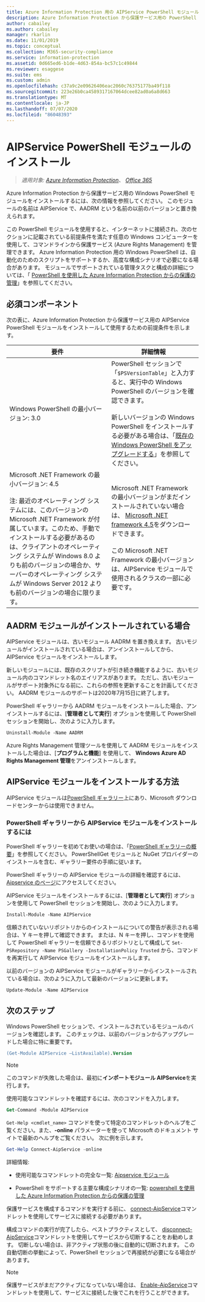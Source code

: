 ```yaml
---
title: Azure Information Protection 用の AIPService PowerShell モジュールをインストールする
description: Azure Information Protection から保護サービス用の PowerShell をインストールする手順を説明します。 このモジュールの名前は AIPService です。
author: cabailey
ms.author: cabailey
manager: rkarlin
ms.date: 11/01/2019
ms.topic: conceptual
ms.collection: M365-security-compliance
ms.service: information-protection
ms.assetid: 0d665ed6-b1de-4d63-854a-bc57c1c49844
ms.reviewer: esaggese
ms.suite: ems
ms.custom: admin
ms.openlocfilehash: c37a9c2e09626406eac2060c76375177ba49f118
ms.sourcegitcommit: 223e26b0ca4589317167064dcee82ad0a6a8d663
ms.translationtype: MT
ms.contentlocale: ja-JP
ms.lasthandoff: 07/07/2020
ms.locfileid: "86048393"
---
```

# <a name="installing-the-aipservice-powershell-module"></a>AIPService PowerShell モジュールのインストール

>*適用対象: [Azure Information Protection](https://azure.microsoft.com/pricing/details/information-protection)、 [Office 365](https://download.microsoft.com/download/E/C/F/ECF42E71-4EC0-48FF-AA00-577AC14D5B5C/Azure_Information_Protection_licensing_datasheet_EN-US.pdf)*

Azure Information Protection から保護サービス用の Windows PowerShell モジュールをインストールするには、次の情報を参照してください。 このモジュールの名前は AIPService で、AADRM という名前の以前のバージョンと置き換えられます。

この PowerShell モジュールを使用すると、インターネットに接続され、次のセクションに記載されている前提条件を満たす任意の Windows コンピューターを使用して、コマンドラインから保護サービス (Azure Rights Management) を管理できます。 Azure Information Protection 用の Windows PowerShell は、自動化のためのスクリプトをサポートするか、高度な構成シナリオで必要になる場合があります。 モジュールでサポートされている管理タスクと構成の詳細については、「 [PowerShell を使用した Azure Information Protection からの保護の管理](administer-powershell.md)」を参照してください。

## <a name="prerequisites"></a>必須コンポーネント

次の表に、Azure Information Protection から保護サービス用の AIPService PowerShell モジュールをインストールして使用するための前提条件を示します。

|要件|詳細情報|
|---------------|--------------------|
|Windows PowerShell の最小バージョン: 3.0|PowerShell セッションで「`$PSVersionTable`」と入力すると、実行中の Windows PowerShell のバージョンを確認できます。 <br /><br /> 新しいバージョンの Windows PowerShell をインストールする必要がある場合は、「[既存の Windows PowerShell をアップグレードする](/powershell/scripting/setup/installing-windows-powershell#upgrading-existing-windows-powershell)」を参照してください。|
|Microsoft .NET Framework の最小バージョン: 4.5<br /><br />注: 最近のオペレーティング システムには、このバージョンの Microsoft .NET Framework が付属しています。このため、手動でインストールする必要があるのは、クライアントのオペレーティング システムが Windows 8.0 よりも前のバージョンの場合か、サーバーのオペレーティング システムが Windows Server 2012 よりも前のバージョンの場合に限ります。|Microsoft .NET Framework の最小バージョンがまだインストールされていない場合は、 [Microsoft .NET framework 4.5](https://www.microsoft.com/download/details.aspx?id=30653)をダウンロードできます。<br /><br />この Microsoft .NET Framework の最小バージョンは、AIPService モジュールで使用されるクラスの一部に必要です。|

## <a name="if-you-have-the-aadrm-module-installed"></a>AADRM モジュールがインストールされている場合

AIPService モジュールは、古いモジュール AADRM を置き換えます。 古いモジュールがインストールされている場合は、アンインストールしてから、AIPService モジュールをインストールします。

新しいモジュールには、既存のスクリプトが引き続き機能するように、古いモジュール内のコマンドレット名のエイリアスがあります。 ただし、古いモジュールがサポート対象外になる前に、これらの参照を更新することを計画してください。 AADRM モジュールのサポートは2020年7月15日に終了します。

PowerShell ギャラリーから AADRM モジュールをインストールした場合、アンインストールするには、[**管理者として実行**] オプションを使用して PowerShell セッションを開始し、次のように入力します。

```ps
Uninstall-Module -Name AADRM
```

Azure Rights Management 管理ツールを使用して AADRM モジュールをインストールした場合は、[**プログラムと機能**] を使用して、 **Windows Azure AD Rights Management 管理**をアンインストールします。

## <a name="how-to-install-the-aipservice-module"></a>AIPService モジュールをインストールする方法

AIPService モジュールは[PowerShell ギャラリー](https://www.powershellgallery.com/)上にあり、Microsoft ダウンロードセンターからは使用できません。

### <a name="to-install-the-aipservice-module-from-the-powershell-gallery"></a>PowerShell ギャラリーから AIPService モジュールをインストールするには

PowerShell ギャラリーを初めてお使いの場合は、「[PowerShell ギャラリーの概要](https://docs.microsoft.com/powershell/scripting/gallery/getting-started?view=powershell-6)」を参照してください。 PowerShellGet モジュールと NuGet プロバイダーのインストールを含む、ギャラリー要件の手順に従います。

PowerShell ギャラリーの AIPService モジュールの詳細を確認するには、 [Aipservice のページ](https://www.powershellgallery.com/packages/AIPService)にアクセスしてください。

AIPService モジュールをインストールするには、[**管理者として実行**] オプションを使用して PowerShell セッションを開始し、次のように入力します。

```ps
Install-Module -Name AIPService
```

信頼されていないリポジトリからのインストールについての警告が表示される場合は、Y キーを押して確認できます。 または、N キーを押し、コマンドを使用して PowerShell ギャラリーを信頼できるリポジトリとして構成して `Set-PSRepository -Name PSGallery -InstallationPolicy Trusted` から、コマンドを再実行して AIPService モジュールをインストールします。  

以前のバージョンの AIPService モジュールがギャラリーからインストールされている場合は、次のように入力して最新のバージョンに更新します。

```ps
Update-Module -Name AIPService
```

## <a name="next-steps"></a>次のステップ

Windows PowerShell セッションで、インストールされているモジュールのバージョンを確認します。 このチェックは、以前のバージョンからアップグレードした場合に特に重要です。

```ps
(Get-Module AIPService –ListAvailable).Version
```

> [!NOTE]
> このコマンドが失敗した場合は、最初に**インポートモジュール AIPService**を実行します。
> 

使用可能なコマンドレットを確認するには、次のコマンドを入力します。

```ps
Get-Command -Module AIPService
```

`Get-Help <cmdlet_name>` コマンドを使って特定のコマンドレットのヘルプをご覧ください。また、**-online** パラメーターを使って Microsoft のドキュメント サイトで最新のヘルプをご覧ください。 次に例を示します。

```powershell
Get-Help Connect-AipService -online
```

詳細情報:

- 使用可能なコマンドレットの完全な一覧: [Aipservice モジュール](/powershell/module/aipservice/?view=azureipps#aipservice)

- PowerShell をサポートする主要な構成シナリオの一覧: [powershell を使用した Azure Information Protection からの保護の管理](administer-powershell.md)

保護サービスを構成するコマンドを実行する前に、 [connect-AipService](/powershell/module/aipservice/connect-aipservice)コマンドレットを使用してサービスに接続する必要があります。

構成コマンドの実行が完了したら、ベストプラクティスとして、 [disconnect-AipService](/powershell/module/aipservice/disconnect-aipservice)コマンドレットを使用してサービスから切断することをお勧めします。 切断しない場合は、非アクティブ状態の後に自動的に切断されます。 この自動切断の挙動によって、PowerShell セッションで再接続が必要になる場合があります。

> [!NOTE]
> 保護サービスがまだアクティブになっていない場合は、 [Enable-AipService](/powershell/module/aipservice/enable-aipservice)コマンドレットを使用して、サービスに接続した後でこれを行うことができます。
